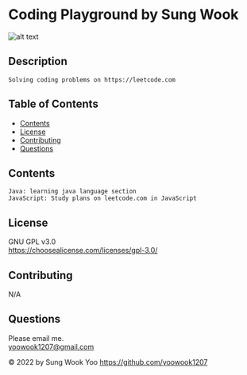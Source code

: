 # Coding Playground by Sung Wook


  ![alt text](https://img.shields.io/static/v1?label=LICENSE&message=GNU_GPL_v3.0&color=green)

## Description
  
    Solving coding problems on https://leetcode.com
    


## Table of Contents
  * [Contents](#contents)
  * [License](#license)
  * [Contributing](#contributing)
  * [Questions](#questions)
  

## Contents
    Java: learning java language section
    JavaScript: Study plans on leetcode.com in JavaScript
  
## License
  GNU GPL v3.0
  <br />https://choosealicense.com/licenses/gpl-3.0/
  

## Contributing

  N/A


## Questions

  Please email me.<br />
  yoowook1207@gmail.com
  

  &copy; 2022 by Sung Wook Yoo https://github.com/yoowook1207
